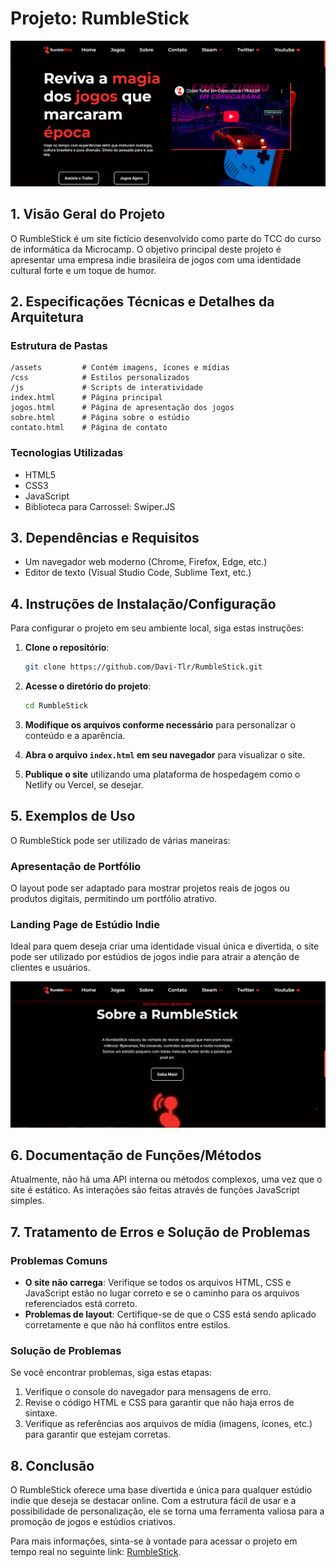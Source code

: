 # Projeto: RumbleStick
![Página Inicial da RumbleStick](./screenshots/hero.png)
## 1. Visão Geral do Projeto

O RumbleStick é um site fictício desenvolvido como parte do TCC do curso de informática da Microcamp. O objetivo principal deste projeto é apresentar uma empresa indie brasileira de jogos com uma identidade cultural forte e um toque de humor.

## 2. Especificações Técnicas e Detalhes da Arquitetura

### Estrutura de Pastas

```
/assets         # Contém imagens, ícones e mídias
/css            # Estilos personalizados
/js             # Scripts de interatividade
index.html      # Página principal
jogos.html      # Página de apresentação dos jogos
sobre.html      # Página sobre o estúdio
contato.html    # Página de contato
```

### Tecnologias Utilizadas

- HTML5
- CSS3
- JavaScript
- Biblioteca para Carrossel: Swiper.JS

## 3. Dependências e Requisitos

- Um navegador web moderno (Chrome, Firefox, Edge, etc.)
- Editor de texto (Visual Studio Code, Sublime Text, etc.)

## 4. Instruções de Instalação/Configuração

Para configurar o projeto em seu ambiente local, siga estas instruções:

1. **Clone o repositório**:
   ```bash
   git clone https://github.com/Davi-Tlr/RumbleStick.git
   ```

2. **Acesse o diretório do projeto**:
   ```bash
   cd RumbleStick
   ```

3. **Modifique os arquivos conforme necessário** para personalizar o conteúdo e a aparência.

4. **Abra o arquivo `index.html` em seu navegador** para visualizar o site.

5. **Publique o site** utilizando uma plataforma de hospedagem como o Netlify ou Vercel, se desejar.

## 5. Exemplos de Uso

O RumbleStick pode ser utilizado de várias maneiras:

### Apresentação de Portfólio

O layout pode ser adaptado para mostrar projetos reais de jogos ou produtos digitais, permitindo um portfólio atrativo.

### Landing Page de Estúdio Indie

Ideal para quem deseja criar uma identidade visual única e divertida, o site pode ser utilizado por estúdios de jogos indie para atrair a atenção de clientes e usuários.

![Seção de Sobre da RumbleStick](./screenshots/about.png)

## 6. Documentação de Funções/Métodos

Atualmente, não há uma API interna ou métodos complexos, uma vez que o site é estático. As interações são feitas através de funções JavaScript simples.

## 7. Tratamento de Erros e Solução de Problemas

### Problemas Comuns

- **O site não carrega**: Verifique se todos os arquivos HTML, CSS e JavaScript estão no lugar correto e se o caminho para os arquivos referenciados está correto.
- **Problemas de layout**: Certifique-se de que o CSS está sendo aplicado corretamente e que não há conflitos entre estilos.

### Solução de Problemas

Se você encontrar problemas, siga estas etapas:

1. Verifique o console do navegador para mensagens de erro.
2. Revise o código HTML e CSS para garantir que não haja erros de sintaxe.
3. Verifique as referências aos arquivos de mídia (imagens, ícones, etc.) para garantir que estejam corretas.

## 8. Conclusão

O RumbleStick oferece uma base divertida e única para qualquer estúdio indie que deseja se destacar online. Com a estrutura fácil de usar e a possibilidade de personalização, ele se torna uma ferramenta valiosa para a promoção de jogos e estúdios criativos.

Para mais informações, sinta-se à vontade para acessar o projeto em tempo real no seguinte link: [RumbleStick](https://rumblestick.netlify.app/).
